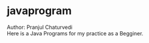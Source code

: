 # javaprogram
Author: Pranjul Chaturvedi<br>
Here is a Java Programs for my practice as a Begginer.
